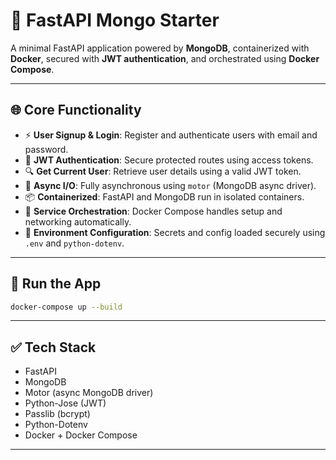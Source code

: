 
# 🚀 FastAPI Mongo Starter

A minimal FastAPI application powered by **MongoDB**, containerized with **Docker**, secured with **JWT authentication**, and orchestrated using **Docker Compose**.

---

## 🌐 Core Functionality

- ⚡ **User Signup & Login**: Register and authenticate users with email and password.
- 🔐 **JWT Authentication**: Secure protected routes using access tokens.
- 🔍 **Get Current User**: Retrieve user details using a valid JWT token.
- 🧩 **Async I/O**: Fully asynchronous using `motor` (MongoDB async driver).
- 📦 **Containerized**: FastAPI and MongoDB run in isolated containers.
- 🔧 **Service Orchestration**: Docker Compose handles setup and networking automatically.
- 🔐 **Environment Configuration**: Secrets and config loaded securely using `.env` and `python-dotenv`.

---


## 🐳 Run the App

```bash
docker-compose up --build
```

---

## ✅ Tech Stack

* FastAPI
* MongoDB
* Motor (async MongoDB driver)
* Python-Jose (JWT)
* Passlib (bcrypt)
* Python-Dotenv
* Docker + Docker Compose

---
